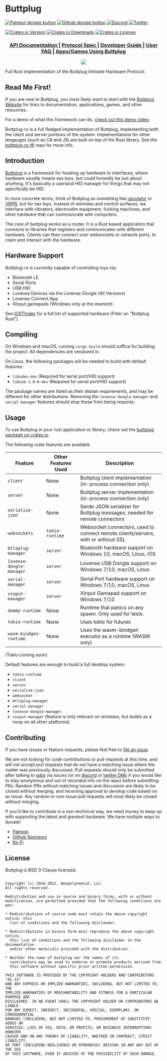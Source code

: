 # Buttplug

[![Patreon donate button](https://img.shields.io/badge/patreon-donate-yellow.svg)](https://www.patreon.com/qdot)
[![Github donate button](https://img.shields.io/badge/github-donate-ff69b4.svg)](https://www.github.com/sponsors/qdot)
[![Discord](https://img.shields.io/discord/353303527587708932.svg?logo=discord)](https://discord.buttplug.io)
[![Twitter](https://img.shields.io/twitter/follow/buttplugio.svg?style=social&logo=twitter)](https://twitter.com/buttplugio)

[![Crates.io Version](https://img.shields.io/crates/v/buttplug)](https://crates.io/crates/buttplug)
[![Crates.io Downloads](https://img.shields.io/crates/d/buttplug)](https://crates.io/crates/buttplug)
[![Crates.io License](https://img.shields.io/crates/l/buttplug)](https://crates.io/crates/buttplug)

<div align="center">
  <h3>
    <a href="https://docs.rs/buttplug">
      API Documentation
    </a>
    <span> | </span>
    <a href="https://buttplug-spec.docs.buttplug.io">
      Protocol Spec
    </a>
    <span> | </span>
    <a href="https://buttplug-developer-guide.docs.buttplug.io">
      Developer Guide
    </a>
    <span> | </span>
    <a href="https://how.do.i.get.buttplug.in">
      User FAQ
    </a>
    <span> | </span>
    <a href="https://awesome.buttplug.io">
      Apps/Games Using Buttplug
    </a>
  </h3>
</div>

<p align="center">
  <img src="https://raw.githubusercontent.com/buttplugio/buttplug-rs/dev/buttplug/docs/buttplug_rust_docs.png">
</p>

Full Rust implementation of the Buttplug Intimate Hardware Protocol.

## Read Me First!

If you are new to Buttplug, you most likely want to start with the [Buttplug
Website](https://buttplug.io) for links to documentation, applications, games, and other resources.

For a demo of what this framework can do, [check out this demo
video](https://www.youtube.com/watch?v=RXD76g5fias).

Buttplug-rs is a full fledged implementation of Buttplug, implementing both the client and server
portions of the system. Implementations for other langauges (such as C# and JS) are built on top of
the Rust library. See the [buttplug-rs-ffi](https://github.com/buttplugio/buttplug-rs-ffi) repo for
more info.

## Introduction

[Buttplug](https://buttplug.io) is a framework for hooking up hardware to interfaces, where hardware
usually means sex toys, but could honestly be just about anything. It's basically a userland HID
manager for things that may not specifically be HID.

In more concrete terms, think of Buttplug as something like [osculator](http://www.osculator.net/)
or [VRPN](http://vrpn.org), but for sex toys. Instead of wiimotes and control surfaces, we interface
with vibrators, electrostim equipment, fucking machines, and other hardware that can communicate
with computers.

The core of buttplug works as a router. It is a Rust based application that connects to libraries
that registers and communicates with different hardware. Clients can then connect over websockets or
network ports, to claim and interact with the hardware.

## Hardware Support

Buttplug-rs is currently capable of controlling toys via:

- Bluetooth LE
- Serial Ports
- USB HID
- Lovense Devices via the Lovense Dongle (All Versions)
- Lovense Connect App
- XInput gamepads (Windows only at the moment)

See [IOSTIndex](https://iostindex.com) for a full list of supported hardware (Filter on "Buttplug Rust").

## Compiling

On Windows and macOS, running `cargo build` should suffice for building the project. All
dependencies are vendored in.

On Linux, the following packages will be needed to build with default features:

- `libudev-dev` (Required for serial port/HID support)
- `libusb-1.0-0-dev` (Required for serial port/HID support)

The package names are listed as their debian requirements, and may be different for other
distributions. Removing the `lovense-dongle-manager` and `serial-manager` features should stop these
from being requires.

## Usage

To use Buttplug in your rust application or library, check out the
[buttplug package on crates.io](https://crates.io/crates/buttplug).

The following crate features are available

| Feature | Other Features Used | Description |
| --------- | ----------- | ----------- |
| `client` | None | Buttplug client implementation (in-process connection only) |
| `server` | None | Buttplug server implementation (in-process connection only) |
| `serialize-json` | None | Serde JSON serializer for Buttplug messages, needed for remote connectors |
| `websockets` | `tokio-runtime` | Websocket connectors, used to connect remote clients/servers, with or without SSL |
| `btleplug-manager` | `server` | Bluetooth hardware support on Windows 10, macOS, Linux, iOS |
| `lovense-dongle-manager` | `server` | Lovense USB Dongle support on Windows 7/10, macOS, Linux |
| `serial-manager` | `server` | Serial Port hardware support on Windows 7/10, macOS, Linux |
| `xinput-manager` | `server` | XInput Gamepad support on Windows 7/10 |
| `dummy-runtime` | None | Runtime that panics on any spawn. Only used for tests. |
| `tokio-runtime` | None | Uses tokio for futures |
| `wasm-bindgen-runtime` | None | Uses the wasm-bindgen executor as a runtime (WASM only) |

(Tokio coming soon)

Default features are enough to build a full desktop system:

- `tokio-runtime`
- `client`
- `server`
- `serialize-json` 
- `websocket`
- `btleplug-manager`
- `serial-manager`
- `lovense-dongle-manager`
- `xinput-manager` (feature is only relevant on windows, but builds as a noop on all
  other platforms).

## Contributing

If you have issues or feature requests, please feel free to [file an
issue](https://github.com/buttplugio/buttplug-rs/issues).

We are not looking for code contributions or pull requests at this time, and will not accept pull
requests that do not have a matching issue where the matter was previously discussed. Pull requests
should only be submitted after talking to [qdot](https://github.com/qdot) via issues (or on
[discord](https://discord.buttplug.io) or [twitter DMs](https://twitter.com/buttplugio) if you would
like to stay anonymous and out of recorded info on the repo) before submitting PRs. Random PRs
without matching issues and discussion are likely to be closed without merging. and receiving
approval to develop code based on an issue. Any random or non-issue pull requests will most likely
be closed without merging.

If you'd like to contribute in a non-technical way, we need money to keep up with supporting the
latest and greatest hardware. We have multiple ways to donate!

- [Patreon](https://patreon.com/qdot)
- [Github Sponsors](https://github.com/sponsors/qdot)
- [Ko-Fi](https://ko-fi.com/qdot76367)

## License

Buttplug is BSD 3-Clause licensed.

```text

Copyright (c) 2016-2021, Nonpolynomial, LLC
All rights reserved.

Redistribution and use in source and binary forms, with or without
modification, are permitted provided that the following conditions are met:

* Redistributions of source code must retain the above copyright notice, this
  list of conditions and the following disclaimer.

* Redistributions in binary form must reproduce the above copyright notice,
  this list of conditions and the following disclaimer in the documentation
  and/or other materials provided with the distribution.

* Neither the name of buttplug nor the names of its
  contributors may be used to endorse or promote products derived from
  this software without specific prior written permission.

THIS SOFTWARE IS PROVIDED BY THE COPYRIGHT HOLDERS AND CONTRIBUTORS "AS IS"
AND ANY EXPRESS OR IMPLIED WARRANTIES, INCLUDING, BUT NOT LIMITED TO, THE
IMPLIED WARRANTIES OF MERCHANTABILITY AND FITNESS FOR A PARTICULAR PURPOSE ARE
DISCLAIMED. IN NO EVENT SHALL THE COPYRIGHT HOLDER OR CONTRIBUTORS BE LIABLE
FOR ANY DIRECT, INDIRECT, INCIDENTAL, SPECIAL, EXEMPLARY, OR CONSEQUENTIAL
DAMAGES (INCLUDING, BUT NOT LIMITED TO, PROCUREMENT OF SUBSTITUTE GOODS OR
SERVICES; LOSS OF USE, DATA, OR PROFITS; OR BUSINESS INTERRUPTION) HOWEVER
CAUSED AND ON ANY THEORY OF LIABILITY, WHETHER IN CONTRACT, STRICT LIABILITY,
OR TORT (INCLUDING NEGLIGENCE OR OTHERWISE) ARISING IN ANY WAY OUT OF THE USE
OF THIS SOFTWARE, EVEN IF ADVISED OF THE POSSIBILITY OF SUCH DAMAGE.
```